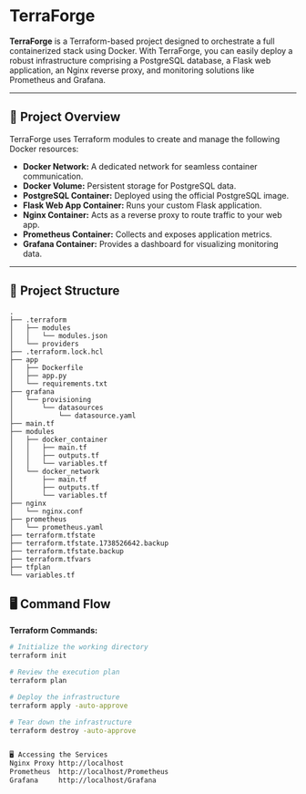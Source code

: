 # TerraForge

**TerraForge** is a Terraform-based project designed to orchestrate a full containerized stack using Docker. With TerraForge, you can easily deploy a robust infrastructure comprising a PostgreSQL database, a Flask web application,
an Nginx reverse proxy, and monitoring solutions like Prometheus and Grafana.

---

## 🚀 Project Overview

TerraForge uses Terraform modules to create and manage the following Docker resources:

- **Docker Network:** A dedicated network for seamless container communication.
- **Docker Volume:** Persistent storage for PostgreSQL data.
- **PostgreSQL Container:** Deployed using the official PostgreSQL image.
- **Flask Web App Container:** Runs your custom Flask application.
- **Nginx Container:** Acts as a reverse proxy to route traffic to your web app.
- **Prometheus Container:** Collects and exposes application metrics.
- **Grafana Container:** Provides a dashboard for visualizing monitoring data.

---

## 📁 Project Structure
```plaintext
.
├── .terraform
│   ├── modules
│   │   └── modules.json
│   └── providers
├── .terraform.lock.hcl
├── app
│   ├── Dockerfile
│   ├── app.py
│   └── requirements.txt
├── grafana
│   └── provisioning
│       └── datasources
│           └── datasource.yaml
├── main.tf
├── modules
│   ├── docker_container
│   │   ├── main.tf
│   │   ├── outputs.tf
│   │   └── variables.tf
│   └── docker_network
│       ├── main.tf
│       ├── outputs.tf
│       └── variables.tf
├── nginx
│   └── nginx.conf
├── prometheus
│   └── prometheus.yaml
├── terraform.tfstate
├── terraform.tfstate.1738526642.backup
├── terraform.tfstate.backup
├── terraform.tfvars
├── tfplan
└── variables.tf
```
## 🖥️ Command Flow

**Terraform Commands:**
```sh
# Initialize the working directory
terraform init

# Review the execution plan
terraform plan

# Deploy the infrastructure
terraform apply -auto-approve

# Tear down the infrastructure
terraform destroy -auto-approve


🖥️ Accessing the Services
Nginx Proxy	http://localhost
Prometheus	http://localhost/Prometheus
Grafana	    http://localhost/Grafana
